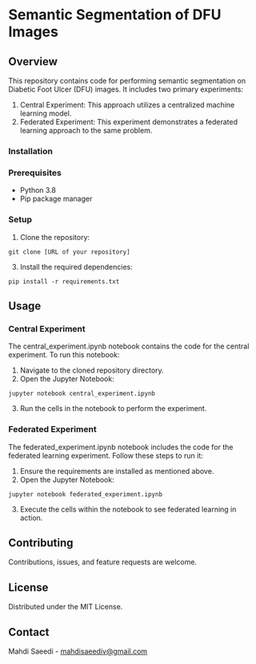 # Semantic Segmentation of DFU Images
## Overview
This repository contains code for performing semantic segmentation on Diabetic Foot Ulcer (DFU) images. It includes two primary experiments:

1. Central Experiment: This approach utilizes a centralized machine learning model.
2. Federated Experiment: This experiment demonstrates a federated learning approach to the same problem.
### Installation
### Prerequisites
- Python 3.8
- Pip package manager
### Setup
1. Clone the repository:
   
```git clone [URL of your repository]```

3. Install the required dependencies:
   
```pip install -r requirements.txt```

## Usage
### Central Experiment

The central_experiment.ipynb notebook contains the code for the central experiment. To run this notebook:

1. Navigate to the cloned repository directory.
2. Open the Jupyter Notebook:
   
```jupyter notebook central_experiment.ipynb```

3. Run the cells in the notebook to perform the experiment.

### Federated Experiment

The federated_experiment.ipynb notebook includes the code for the federated learning experiment. Follow these steps to run it:

1. Ensure the requirements are installed as mentioned above.
2. Open the Jupyter Notebook:

```jupyter notebook federated_experiment.ipynb```

3. Execute the cells within the notebook to see federated learning in action.

## Contributing
Contributions, issues, and feature requests are welcome.

## License
Distributed under the MIT License. 

## Contact
Mahdi Saeedi - mahdisaeediv@gmail.com

